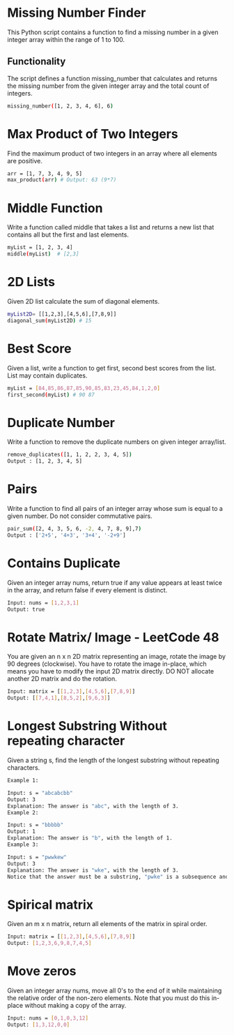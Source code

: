 # Missing Number Finder

This Python script contains a function to find a missing number in a given integer array within the range of 1 to 100.

## Functionality

The script defines a function missing_number that calculates and returns the missing number from the given integer array and the total count of integers.

```sh
missing_number([1, 2, 3, 4, 6], 6)
```

# Max Product of Two Integers

Find the maximum product of two integers in an array where all elements are positive.

```sh
arr = [1, 7, 3, 4, 9, 5] 
max_product(arr) # Output: 63 (9*7)
```

# Middle Function

Write a function called middle that takes a list and returns a new list that contains all but the first and last elements.

```sh
myList = [1, 2, 3, 4]
middle(myList)  # [2,3]
```

# 2D Lists

Given 2D list calculate the sum of diagonal elements.

```sh
myList2D= [[1,2,3],[4,5,6],[7,8,9]] 
diagonal_sum(myList2D) # 15
```

# Best Score

Given a list, write a function to get first, second best scores from the list.
List may contain duplicates.

```sh
myList = [84,85,86,87,85,90,85,83,23,45,84,1,2,0]
first_second(myList) # 90 87
```

# Duplicate Number

Write a function to remove the duplicate numbers on given integer array/list.

```sh
remove_duplicates([1, 1, 2, 2, 3, 4, 5])
Output : [1, 2, 3, 4, 5]
```

# Pairs

Write a function to find all pairs of an integer array whose sum is equal to a given number. Do not consider commutative pairs.

```sh
pair_sum([2, 4, 3, 5, 6, -2, 4, 7, 8, 9],7)
Output : ['2+5', '4+3', '3+4', '-2+9']
```

# Contains Duplicate

Given an integer array nums, return true if any value appears at least twice in the array, and return false if every element is distinct.

```sh
Input: nums = [1,2,3,1]
Output: true
```

# Rotate Matrix/ Image - LeetCode 48

You are given an n x n 2D matrix representing an image, rotate the image by 90 degrees (clockwise).
You have to rotate the image in-place, which means you have to modify the input 2D matrix directly.
DO NOT allocate another 2D matrix and do the rotation.

```sh
Input: matrix = [[1,2,3],[4,5,6],[7,8,9]]
Output: [[7,4,1],[8,5,2],[9,6,3]]
```

# Longest Substring Without repeating character

Given a string s, find the length of the longest substring without repeating characters.

 
```sh
Example 1:

Input: s = "abcabcbb"
Output: 3
Explanation: The answer is "abc", with the length of 3.
Example 2:

Input: s = "bbbbb"
Output: 1
Explanation: The answer is "b", with the length of 1.
Example 3:

Input: s = "pwwkew"
Output: 3
Explanation: The answer is "wke", with the length of 3.
Notice that the answer must be a substring, "pwke" is a subsequence and not a substring.
```

# Spirical matrix

Given an m x n matrix, return all elements of the matrix in spiral order.

```sh
Input: matrix = [[1,2,3],[4,5,6],[7,8,9]]
Output: [1,2,3,6,9,8,7,4,5]
```

# Move zeros

Given an integer array nums, move all 0's to the end of it while maintaining the relative order of the non-zero elements.
Note that you must do this in-place without making a copy of the array.

```sh
Input: nums = [0,1,0,3,12]
Output: [1,3,12,0,0]
```


